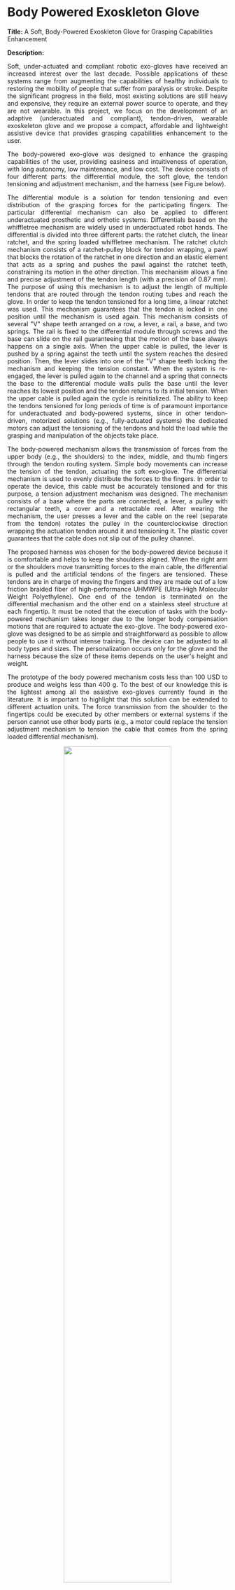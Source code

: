 # Body Powered Exoskleton Glove

**Title:** A Soft, Body-Powered Exoskleton Glove for Grasping Capabilities Enhancement

**Description:** 
<p align="justify"> Soft, under-actuated and compliant robotic exo-gloves have received an increased interest over the last decade. Possible applications of these systems range from augmenting the capabilities of healthy individuals to restoring the mobility of people that suffer from paralysis or stroke. Despite the significant progress in the field, most existing solutions are still heavy and expensive, they require an external power source to operate, and they are not wearable. In this project, we focus on the development of an adaptive (underactuated and compliant), tendon-driven, wearable exoskeleton glove and we propose a compact, affordable and lightweight assistive device that provides grasping capabilities enhancement to the user.  </p>  

<p align="justify"> The body-powered exo-glove was designed to enhance the grasping capabilities of the user, providing easiness and intuitiveness of operation, with long autonomy, low maintenance, and low cost. The device consists of four different parts: the differential module, the soft glove, the tendon tensioning and adjustment mechanism, and the harness (see Figure below). </p>  

<p align="justify"> The differential module is a solution for tendon tensioning and even distribution of the grasping forces for the participating fingers. The particular differential mechanism can also be applied to different underactuated prosthetic and orthotic systems. Differentials based on the whiffletree mechanism are widely used in underactuated robot hands. The differential is divided into three different parts: the ratchet clutch, the linear ratchet, and the spring loaded whiffletree mechanism. The ratchet clutch mechanism consists of a ratchet-pulley block for tendon wrapping, a pawl that blocks the rotation of the ratchet in one direction and an elastic element that acts as a spring and pushes the pawl against the ratchet teeth, constraining its motion in the other direction. This mechanism allows a fine and precise adjustment of the tendon length (with a precision of 0.87 mm). The purpose of using this mechanism is to adjust the length of multiple tendons that are routed through the tendon routing tubes and reach the glove. In order to keep the tendon tensioned for a long time, a linear ratchet was used. This mechanism guarantees that the tendon is locked in one position until the mechanism is used again. This mechanism consists of several "V" shape teeth arranged on a row, a lever, a rail, a base, and two springs. The rail is fixed to the differential module through screws and the base can slide on the rail guaranteeing that the motion of the base always happens on a single axis. When the upper cable is pulled, the lever is pushed by a spring against the teeth until the system reaches the desired position. Then, the lever slides into one of the "V" shape teeth locking the mechanism and keeping the tension constant. When the system is re-engaged, the lever is pulled again to the channel and a spring that connects the base to the differential module walls pulls the base until the lever reaches its lowest position and the tendon returns to its initial tension. When the upper cable is pulled again the cycle is reinitialized.  The ability to keep the tendons tensioned for long periods of time is of paramount importance for underactuated and body-powered systems, since in other tendon-driven, motorized solutions (e.g., fully-actuated systems) the dedicated motors can adjust the tensioning of the tendons and hold the load while the grasping and manipulation of the objects take place. </p>  

<p align="justify"> The body-powered mechanism allows the transmission of forces from the upper body (e.g., the shoulders) to the index, middle, and thumb fingers through the tendon routing system. Simple body movements can increase the tension of the tendon, actuating the soft exo-glove. The differential mechanism is used to evenly distribute the forces to the fingers. In order to operate the device, this cable must be accurately tensioned and for this purpose, a tension adjustment mechanism was designed. The mechanism consists of a base where the parts are connected, a lever, a pulley with rectangular teeth, a cover and a retractable reel. After wearing the mechanism, the user presses a lever and the cable on the reel (separate from the tendon) rotates the pulley in the counterclockwise direction wrapping the actuation tendon around it and tensioning it. The plastic cover guarantees that the cable does not slip out of the pulley channel. </p>  

<p align="justify"> The proposed harness was chosen for the body-powered device because it is comfortable and helps to keep the shoulders aligned. When the right arm or the shoulders move transmitting forces to the main cable, the differential is pulled and the artificial tendons of the fingers are tensioned. These tendons are in charge of moving the fingers and they are made out of a low friction braided fiber of high-performance UHMWPE (Ultra-High Molecular Weight Polyethylene). One end of the tendon is terminated on the differential mechanism and the other end on a stainless steel structure at each fingertip. It must be noted that the execution of tasks with the body-powered mechanism takes longer due to the longer body compensation motions that are required to actuate the exo-glove. The body-powered exo-glove was designed to be as simple and straightforward as possible to allow people to use it without intense training. The device can be adjusted to all body types and sizes. The personalization occurs only for the glove and the harness because the size of these items depends on the user's height and weight. </p>  

<p align="justify"> The prototype of the body powered mechanism costs less than 100 USD to produce and weighs less than 400 g. To the best of our knowledge this is the lightest among all the assistive exo-gloves currently found in the literature. It is important to highlight that this solution can be extended to different actuation units. The force transmission from the shoulder to the fingertips could be executed by other members or external systems if the person cannot use other body parts (e.g., a motor could replace the tension adjustment mechanism to tension the cable that comes from the spring loaded differential mechanism).   </p>  

<p align="center"><img src="https://github.com/newdexterity/Body-Powered-Exoskeleton-Glove/blob/master/Pictures/Body-Powered-Exoglove.png" width="70%"></img></p>
